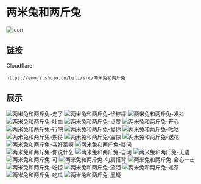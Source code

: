 # 两米兔和两斤兔
![icon](https://emoji.shojo.cn/bili/src/两米兔和两斤兔/icon.png)
## 链接
Cloudflare:
```
https://emoji.shojo.cn/bili/src/两米兔和两斤兔
```
## 展示
![两米兔和两斤兔-走了](https://emoji.shojo.cn/bili/src/两米兔和两斤兔/两米兔和两斤兔-走了.png)
![两米兔和两斤兔-恰柠檬](https://emoji.shojo.cn/bili/src/两米兔和两斤兔/两米兔和两斤兔-恰柠檬.png)
![两米兔和两斤兔-发抖](https://emoji.shojo.cn/bili/src/两米兔和两斤兔/两米兔和两斤兔-发抖.png)
![两米兔和两斤兔-吐血](https://emoji.shojo.cn/bili/src/两米兔和两斤兔/两米兔和两斤兔-吐血.png)
![两米兔和两斤兔-点赞](https://emoji.shojo.cn/bili/src/两米兔和两斤兔/两米兔和两斤兔-点赞.png)
![两米兔和两斤兔-开心](https://emoji.shojo.cn/bili/src/两米兔和两斤兔/两米兔和两斤兔-开心.png)
![两米兔和两斤兔-行吧](https://emoji.shojo.cn/bili/src/两米兔和两斤兔/两米兔和两斤兔-行吧.png)
![两米兔和两斤兔-爱你](https://emoji.shojo.cn/bili/src/两米兔和两斤兔/两米兔和两斤兔-爱你.png)
![两米兔和两斤兔-咕咕](https://emoji.shojo.cn/bili/src/两米兔和两斤兔/两米兔和两斤兔-咕咕.png)
![两米兔和两斤兔-期待](https://emoji.shojo.cn/bili/src/两米兔和两斤兔/两米兔和两斤兔-期待.png)
![两米兔和两斤兔-震惊](https://emoji.shojo.cn/bili/src/两米兔和两斤兔/两米兔和两斤兔-震惊.png)
![两米兔和两斤兔-送花](https://emoji.shojo.cn/bili/src/两米兔和两斤兔/两米兔和两斤兔-送花.png)
![两米兔和两斤兔-我好菜啊](https://emoji.shojo.cn/bili/src/两米兔和两斤兔/两米兔和两斤兔-我好菜啊.png)
![两米兔和两斤兔-疑问](https://emoji.shojo.cn/bili/src/两米兔和两斤兔/两米兔和两斤兔-疑问.png)
![两米兔和两斤兔-你说什么](https://emoji.shojo.cn/bili/src/两米兔和两斤兔/两米兔和两斤兔-你说什么.png)
![两米兔和两斤兔-自闭](https://emoji.shojo.cn/bili/src/两米兔和两斤兔/两米兔和两斤兔-自闭.png)
![两米兔和两斤兔-无语](https://emoji.shojo.cn/bili/src/两米兔和两斤兔/两米兔和两斤兔-无语.png)
![两米兔和两斤兔-可](https://emoji.shojo.cn/bili/src/两米兔和两斤兔/两米兔和两斤兔-可.png)
![两米兔和两斤兔-勾肩搭背](https://emoji.shojo.cn/bili/src/两米兔和两斤兔/两米兔和两斤兔-勾肩搭背.png)
![两米兔和两斤兔-会心一击](https://emoji.shojo.cn/bili/src/两米兔和两斤兔/两米兔和两斤兔-会心一击.png)
![两米兔和两斤兔-吃惊](https://emoji.shojo.cn/bili/src/两米兔和两斤兔/两米兔和两斤兔-吃惊.png)
![两米兔和两斤兔-流泪](https://emoji.shojo.cn/bili/src/两米兔和两斤兔/两米兔和两斤兔-流泪.png)
![两米兔和两斤兔-递茶](https://emoji.shojo.cn/bili/src/两米兔和两斤兔/两米兔和两斤兔-递茶.png)
![两米兔和两斤兔-吃瓜](https://emoji.shojo.cn/bili/src/两米兔和两斤兔/两米兔和两斤兔-吃瓜.png)
![两米兔和两斤兔-墨镜](https://emoji.shojo.cn/bili/src/两米兔和两斤兔/两米兔和两斤兔-墨镜.png)
